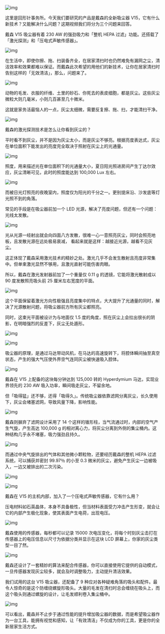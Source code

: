 ![img](https://cdn.jsdelivr.net/gh/just-prog/static/img/202108212119942.png)


这里是回形针事务所。今天我们要研究的产品是戴森的全新吸尘器 V15，它有什么新技术？又能解决什么问题？这期视频我们将分为三个问题来回答。



戴森 V15 吸尘器有着 230 AW 的强劲吸力和「整机 HEPA 过滤」功能。还搭载了「激光探测」和「压电式声敏传感器」。


![img](https://cdn.jsdelivr.net/gh/just-prog/static/img/202108212119949.gif)


在生活中，即使你擦、拖、扫装备齐全，在居家清扫时也仍然难免有漏网之尘，清洁效率和效果都难以保证。而戴森此次希望的用他们的新技术，让你在居家清扫时告别这样的「无效清洁」，那么，问题来了。


![img](https://cdn.jsdelivr.net/gh/just-prog/static/img/202108212119853.png)



动物的毛发、衣服的纤维、土里的砂石、你死去的表皮细胞，都是灰尘。这些灰尘微粒大则几毫米，小则几百甚至几十微米。


这就是家务活最恼人的一点，灰尘太细微，需要反复擦、拖、扫，才能清扫干净。


![img](https://cdn.jsdelivr.net/gh/just-prog/static/img/202108212119318.png)


戴森的激光探测技术是怎么让你看到灰尘的？


平时看不到灰尘，并不是因为灰尘太小，而是灰尘不够亮。根据亮度表达式，灰尘在单位面积下能发出的亮度完全取决于照射在灰尘上的光通量。


![img](https://cdn.jsdelivr.net/gh/just-prog/static/img/202108212119886.jpeg)


照度，用来描述光在单位面积下的光通量大小，夏日阳光照进房间产生丁达尔效应，灰尘清晰可见，此时的照度能达到 100,000 Lux 左右。



![img](https://cdn.jsdelivr.net/gh/just-prog/static/img/202108212121340.gif)


而被日光灯照亮的夜晚室内，照度仅为阳光的千分之一。更别提床沿、沙发底等灯光照不到的角落。


常见的手段是在吸尘器前加一个 LED 光源，解决了亮度问题，但还有一个问题：光线太发散。



![img](https://cdn.jsdelivr.net/gh/just-prog/static/img/202108212121148.gif)


光从光源一经射出就会向四面八方发散，很难一心一意照亮灰尘，同时会照亮地板，且发散光源在远处极易衰减， 看起来就是这样：越接近光源，越看不见灰尘。


这正体现了戴森采用激光技术的精妙之处。激光几乎不会发生散射且亮度非常集中。但单束激光显然不够用，且激光直射可能伤害肉眼。


所以，戴森在激光发射器前加了一个重量仅 0.11 g 的透镜，它能将激光散射成以 90 度发散照亮吸头前 25 厘米左右宽度的平面。


![img](https://cdn.jsdelivr.net/gh/just-prog/static/img/202108212120289.gif)


这个平面保留着激光方向性极强且亮度集中的特点，大大提升了光通量的同时，解决了光源散射问题，将吸尘器前方所有灰尘都照亮。


同时，这束光平面被设计为与地面仅 1.5 度的角度，照在灰尘上会拉出很长的阴影，在明暗强烈的反差下，灰尘无处遁形。


![img](https://cdn.jsdelivr.net/gh/just-prog/static/img/202108212119742.gif)


![img](https://cdn.jsdelivr.net/gh/just-prog/static/img/202108212119828.png)


吸尘器的原理，是通过马达带动风机，在马达的高速旋转下，将腔体瞬间抽至真空状态，产生的强大气压使外界空气连同灰尘被快速吸入腔体。



![img](https://cdn.jsdelivr.net/gh/just-prog/static/img/202108212120887.jpeg)


戴森在 V15 上配备的这块每分钟达到 125,000 转的 Hyperdymium 马达，实现业界领先的 230 AW 吸入功率，瞬间吸走灰尘，不留余地。


但「吸得猛」还不够，还得「吸得久」。传统吸尘器依靠滤网分离灰尘，长久使用下，灰尘会堵塞滤网，导致风量下降，影响性能。


![img](https://cdn.jsdelivr.net/gh/just-prog/static/img/202108212120912.gif)


戴森则摒弃了滤网设计采用了 14 个这样的锥形柱，当气流通过时，内部的空气产生气旋，产生高达 100,000 g 的相对离心力，将灰尘分离到外侧的集尘桶内。这种结构几乎永不堵塞，吸力强劲且持久。


![img](https://cdn.jsdelivr.net/gh/just-prog/static/img/202108212120624.gif)


而通过中央气旋排出的气体和其他微小颗粒物，还要经历戴森的整机 HEPA 过滤系统，可以捕获并密封 99.97％ 的小至 0.3 微米的灰尘，避免产生灰尘一边被吸入，一边又被排出的二次污染。


![img](https://cdn.jsdelivr.net/gh/just-prog/static/img/202108212120075.jpeg)


![img](https://cdn.jsdelivr.net/gh/just-prog/static/img/202108212120490.png)



戴森在 V15 的主机内部，加入了一个压电式声敏传感器，它有什么用？


压电材料如石英晶体，本身不具备极性，但当材料表面受力冲击产生形变，就会让它的内部产生极化现象，使其表面产生电荷，出现电压。


![img](https://cdn.jsdelivr.net/gh/just-prog/static/img/202108212122942.jpeg)


戴森使用的传感器，每秒都可以记录 15000 次电压变化，将每个时刻灰尘击打在传感器上的电压信息以尺寸为依据分类并显示在这块 LCD 屏幕上，你家的灰尘类型一目了然。


![img](https://cdn.jsdelivr.net/gh/just-prog/static/img/202108212120846.jpeg)


戴森还设计了一套精妙的算法来配合传感器，你可以直接使用它提供的自动模式，一旦传感器发现灰尘较多，就会及时调整吸力，主动提升清洁效果。



我们试用的这台 V15 吸尘器，还配备了 9 种应对各种疑难角落的吸头和配件。最令人惊奇的是这个防缠绕螺旋形吸头。大量的毛发在清扫时总会缠绕在吸头上，而这个吸头则通过螺旋的设计，让毛发顺利卷入集尘桶中。


![img](https://cdn.jsdelivr.net/gh/just-prog/static/img/202108212120470.gif)


可以看出，戴森并不止步于通过性能的提升增加吸尘器的数据，而是希望吸尘器作为一台工具，能拥有视觉和感知，让「有效清洁」不仅成为你的工具，更是你的全新居家生活方式。